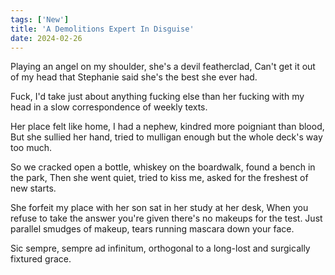 ```yaml
---
tags: ['New']
title: 'A Demolitions Expert In Disguise'
date: 2024-02-26
---
```


Playing an angel on my shoulder, she's a devil featherclad,
Can't get it out of my head that Stephanie said she's the best she ever had.

Fuck, I'd take just about anything fucking else than her fucking with my head in a slow correspondence of weekly texts.

Her place felt like home, I had a nephew, kindred more poigniant than blood,
But she sullied her hand, tried to mulligan enough but the whole deck's way too much.

So we cracked open a bottle, whiskey on the boardwalk, found a bench in the park,
Then she went quiet, tried to kiss me, asked for the freshest of new starts.

She forfeit my place with her son sat in her study at her desk,
When you refuse to take the answer you're given there's no makeups for the test.
Just parallel smudges of makeup, tears running mascara down your face.

Sic sempre, sempre ad infinitum, orthogonal to a long-lost and surgically fixtured grace.
